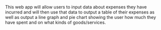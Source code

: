 This web app will allow users to input data about expenses they have incurred and will then use that data to output a table of their expenses as well as output a line graph and pie chart showing the user how much they have spent and on what kinds of goods/services.
